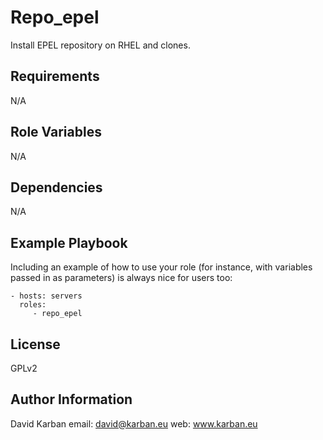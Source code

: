 Repo_epel
=========

Install EPEL repository on RHEL and clones.

Requirements
------------

N/A

Role Variables
--------------

N/A

Dependencies
------------

N/A

Example Playbook
----------------

Including an example of how to use your role (for instance, with variables passed in as parameters) is always nice for users too:

    - hosts: servers
      roles:
         - repo_epel

License
-------

GPLv2

Author Information
------------------

David Karban
email: david@karban.eu
web: www.karban.eu
